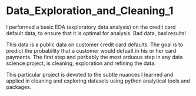 # Data_Exploration_and_Cleaning_1
I performed a basic EDA (exploratory data analysis) on the credit card default data, to ensure that it is optimal for analysis. Bad data, bad results!

This data is a public data on customer credit card defaults. The goal is to predict the probability that a customer would defualt in his or her
card payments. The first step and porbably the most arduous step in any data science project, is cleaning, exploration and refining the data.

This particular project is devoted to the subtle nuances I learned and applied in cleaning and exploring datasets using python 
analytical tools and packages.
